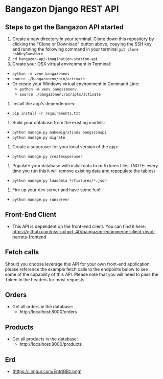 # Bangazon Django REST API

## Steps to get the Bangazon API started

1. Create a new directory in your terminal. Clone down this repository by clicking the "Clone or Download" button above, copying the SSH key, and running the following command in your terminal `git clone sshKeyGoesHere`
1. `cd bangazon-api-imagination-station-api`
1. Create your OSX virtual environment in Terminal:
- `python -m venv bangazonenv`
- `source ./bangazonenv/bin/activate`
- Or create your Windows virtual environment in Command Line:
    - `python -m venv bangazonenv`
    - `source ./bangazonenv/Scripts/activate`
1. Install the app's dependencies:
- `pip install -r requirements.txt`
1. Build your database from the existing models:
- `python manage.py makemigrations bangazonapi`
- `python manage.py migrate`
1. Create a superuser for your local version of the app:
- `python manage.py createsuperuser`
1. Populate your database with initial data from fixtures files: (NOTE: every time you run this it will remove existing data and repopulate the tables)
- `python manage.py loaddata */fixtures/*.json`
1. Fire up your dev server and have some fun!
- `python manage.py runserver`

## Front-End Client
- This API is dependent on the front-end client. You can find it here: https://github.com/nss-cohort-40/bangazon-ecommerce-client-dead-parrots-frontend

## Fetch calls

Should you choose leverage this API for your own front-end application, please reference the example fetch calls to the endpoints below to see some of the capability of this API. Please note that you will need to pass the Token in the headers for most requests.

## Orders

- Get all orders in the database:
    - http://localhost:8000/orders

## Products

- Get all products in the database:
    - http://localhost:8000/products

## Erd

* (https://i.imgur.com/EntdGBz.png)